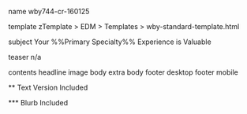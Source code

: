 name                wby744-cr-160125

template            zTemplate > EDM > Templates > wby-standard-template.html

subject             Your %%Primary Specialty%% Experience is Valuable

teaser              n/a

contents            headline
                    image
                    body
                    extra body
                    footer desktop
                    footer mobile

**  Text Version Included

*** Blurb Included